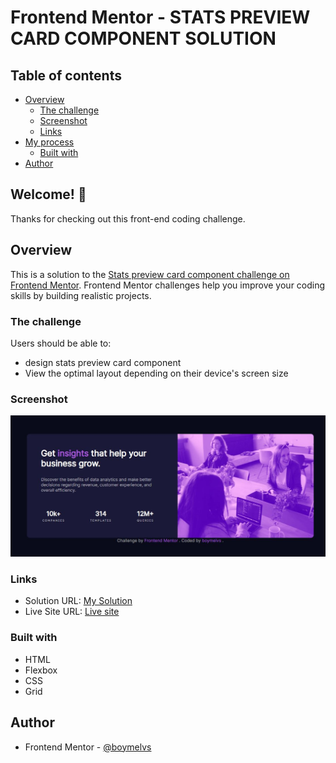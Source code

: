 # Frontend Mentor - STATS PREVIEW CARD COMPONENT SOLUTION
## Table of contents

- [Overview](#overview)
  - [The challenge](#the-challenge)
  - [Screenshot](#screenshot)
  - [Links](#links)
- [My process](#my-process)
  - [Built with](#built-with)
- [Author](#author)

## Welcome! 👋

Thanks for checking out this front-end coding challenge.

## Overview

This is a solution to the [Stats preview card component challenge on Frontend Mentor](https://www.frontendmentor.io/challenges/stats-preview-card-component-8JqbgoU62). Frontend Mentor challenges help you improve your coding skills by building realistic projects.

### The challenge

Users should be able to:

- design stats preview card component
- View the optimal layout depending on their device's screen size

### Screenshot

![Design preview for the Order summary card coding challenge](./design/desktop-design.jpg)

### Links

- Solution URL: [My Solution](https://github.com/boymelvs/STATS-PREVIEW-CARD-COMPONENT.git)
- Live Site URL: [Live site](https://boymelvs.github.io/STATS-PREVIEW-CARD-COMPONENT/)

### Built with

- HTML
- Flexbox
- CSS
- Grid

## Author

- Frontend Mentor - [@boymelvs](https://www.frontendmentor.io/profile/boymelvs)
